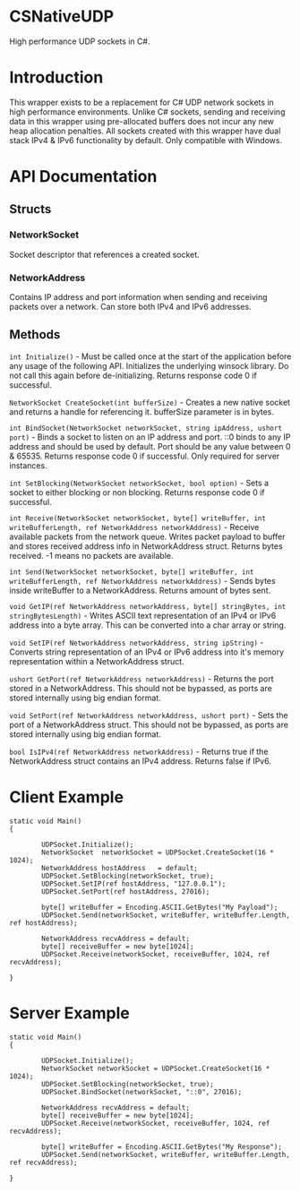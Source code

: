 # CSNativeUDP

High performance UDP sockets in C#.

# Introduction

This wrapper exists to be a replacement for C# UDP network sockets in high performance environments. Unlike C# sockets, sending and receiving data in this wrapper using pre-allocated buffers does not incur any new heap allocation penalties. All sockets created with this wrapper have dual stack IPv4 & IPv6 functionality by default. Only compatible with Windows.

# API Documentation

## Structs
### NetworkSocket 
Socket descriptor that references a created socket.

### NetworkAddress
Contains IP address and port information when sending and receiving packets over a network. Can store both IPv4 and IPv6 addresses.

## Methods
`int Initialize()` - 
Must be called once at the start of the application before any usage of the following API. Initializes the underlying winsock library. Do not call this again before de-initializing.
Returns response code 0 if successful.

`NetworkSocket CreateSocket(int bufferSize)` - 
Creates a new native socket and returns a handle for referencing it. bufferSize parameter is in bytes.

`int BindSocket(NetworkSocket networkSocket, string ipAddress, ushort port)` - 
Binds a socket to listen on an IP address and port. ::0 binds to any IP address and should be used by default. Port should be any value between 0 & 65535.
Returns response code 0 if successful. Only required for server instances.

`int SetBlocking(NetworkSocket networkSocket, bool option)` -
Sets a socket to either blocking or non blocking. Returns response code 0 if successful.

`int Receive(NetworkSocket networkSocket, byte[] writeBuffer, int writeBufferLength, ref NetworkAddress networkAddress)` - 
Receive available packets from the network queue. Writes packet payload to buffer and stores received address info in NetworkAddress struct. 
Returns bytes received. -1 means no packets are available.

`int Send(NetworkSocket networkSocket, byte[] writeBuffer, int writeBufferLength, ref NetworkAddress networkAddress)` -
Sends bytes inside writeBuffer to a NetworkAddress. Returns amount of bytes sent.

`void GetIP(ref NetworkAddress networkAddress, byte[] stringBytes, int stringBytesLength)` - Writes ASCII text representation of an IPv4 or IPv6 address into a byte array. This can be converted into a char array or string.

`void SetIP(ref NetworkAddress networkAddress, string ipString)` - Converts string representation of an IPv4 or IPv6 address into it's memory representation within a NetworkAddress struct.

`ushort GetPort(ref NetworkAddress networkAddress)` - Returns the port stored in a NetworkAddress. This should not be bypassed, as ports are stored internally using big endian format.

`void SetPort(ref NetworkAddress networkAddress, ushort port)` - Sets the port of a NetworkAddress struct. This should not be bypassed, as ports are stored internally using big endian format.

`bool IsIPv4(ref NetworkAddress networkAddress)` - Returns true if the NetworkAddress struct contains an IPv4 address. Returns false if IPv6.


# Client Example

```
static void Main()
{

        UDPSocket.Initialize();
        NetworkSocket  networkSocket = UDPSocket.CreateSocket(16 * 1024);
        NetworkAddress hostAddress   = default;
        UDPSocket.SetBlocking(networkSocket, true);
        UDPSocket.SetIP(ref hostAddress, "127.0.0.1");
        UDPSocket.SetPort(ref hostAddress, 27016);

        byte[] writeBuffer = Encoding.ASCII.GetBytes("My Payload");
        UDPSocket.Send(networkSocket, writeBuffer, writeBuffer.Length, ref hostAddress);

        NetworkAddress recvAddress = default;
        byte[] receiveBuffer = new byte[1024];
        UDPSocket.Receive(networkSocket, receiveBuffer, 1024, ref recvAddress);

}
```

# Server Example
```
static void Main()
{

        UDPSocket.Initialize();
        NetworkSocket networkSocket = UDPSocket.CreateSocket(16 * 1024);
        UDPSocket.SetBlocking(networkSocket, true);
        UDPSocket.BindSocket(networkSocket, "::0", 27016);

        NetworkAddress recvAddress = default;
        byte[] receiveBuffer = new byte[1024];
        UDPSocket.Receive(networkSocket, receiveBuffer, 1024, ref recvAddress);

        byte[] writeBuffer = Encoding.ASCII.GetBytes("My Response");
        UDPSocket.Send(networkSocket, writeBuffer, writeBuffer.Length, ref recvAddress);

}
```



